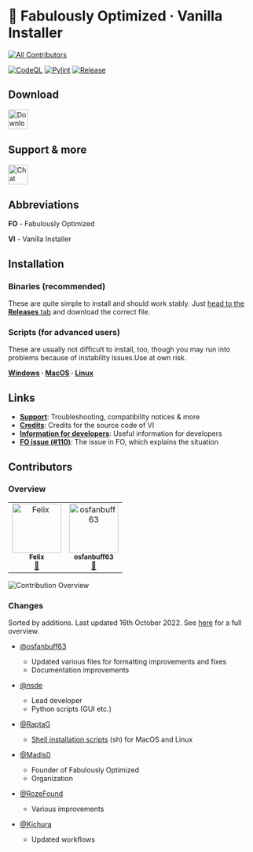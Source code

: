 # 🧰 Fabulously Optimized · Vanilla Installer
<!-- ALL-CONTRIBUTORS-BADGE:START - Do not remove or modify this section -->
[![All Contributors](https://img.shields.io/badge/all_contributors-1-orange.svg?style=flat-square)](#contributors-)
<!-- ALL-CONTRIBUTORS-BADGE:END -->

[![CodeQL](https://github.com/Fabulously-Optimized/vanilla-installer/actions/workflows/codeql.yml/badge.svg)](https://github.com/Fabulously-Optimized/vanilla-installer/actions/workflows/codeql.yml)
[![Pylint](https://github.com/Fabulously-Optimized/vanilla-installer/actions/workflows/pylint.yml/badge.svg)](https://github.com/Fabulously-Optimized/vanilla-installer/actions/workflows/pylint.yml)
[![Release](https://github.com/Fabulously-Optimized/vanilla-installer/actions/workflows/release.yml/badge.svg)](https://github.com/Fabulously-Optimized/vanilla-installer/actions/workflows/release.yml)

## Download

<a href="https://github.com/Fabulously-Optimized/vanilla-installer/releases/latest"><img alt="Download on GitHub" height="40" src="https://cdn.jsdelivr.net/npm/@intergrav/devins-badges@2/assets/compact/available/github_vector.svg"></a>

## Support & more

<a href="https://discord.gg/yxaXtaQqdB"><img alt="Chat with us on Discord!" height="40" src="https://cdn.jsdelivr.net/npm/@intergrav/devins-badges@2/assets/compact/social/discord-plural_vector.svg"></a>

## Abbreviations

**FO** - Fabulously Optimized

**VI** - Vanilla Installer

## Installation
### Binaries (recommended)

These are quite simple to install and should work stably.
Just [head to the **Releases** tab](https://github.com/Fabulously-Optimized/vanilla-installer/releases/latest) and download the correct file.

### Scripts (for advanced users)

These are usually not difficult to install, too, though you may run into problems because of instability issues.Use at own risk.

**[Windows](install/windows.bat) · [MacOS](install/macos.sh) · [Linux](install/linux.sh)**


## Links

- **[Support](docs/support.md)**: Troubleshooting, compatibility notices & more
- **[Credits](docs/credits.md)**: Credits for the source code of VI
- **[Information for developers](docs/for-devs.md)**: Useful information for developers
- **[FO issue (#110)](https://github.com/Fabulously-Optimized/fabulously-optimized/issues/110)**: The issue in FO, which explains the situation

## Contributors

### Overview
<!-- ALL-CONTRIBUTORS-LIST:START - Do not remove or modify this section -->
<!-- prettier-ignore-start -->
<!-- markdownlint-disable -->
<table>
  <tbody>
    <tr>
      <td align="center"><a href="https://onlix.me"><img src="https://avatars.githubusercontent.com/u/67185896?v=4?s=100" width="100px;" alt="Felix"/><br /><sub><b>Felix</b></sub></a><br /><a href="#maintenance-nsde" title="Maintenance">🚧</a></td>
      <td align="center"><a href="https://osfanbuff63.tech"><img src="https://avatars.githubusercontent.com/u/91388253?v=4?s=100" width="100px;" alt="osfanbuff63"/><br /><sub><b>osfanbuff63</b></sub></a><br /><a href="#maintenance-osfanbuff63" title="Maintenance">🚧</a></td>
    </tr>
  </tbody>
</table>

<!-- markdownlint-restore -->
<!-- prettier-ignore-end -->

<!-- ALL-CONTRIBUTORS-LIST:END -->

![Contribution Overview](https://orbit.onlix.me/contribview/Fabulously-Optimized/vanilla-installer?3)

### Changes

Sorted by additions.
Last updated 16th October 2022.
See [here](https://github.com/Fabulously-Optimized/vanilla-installer/graphs/contributors?type=a) for a full overview.

- [@osfanbuff63](https://github.com/osfanbuff63)
  - Updated various files for formatting improvements and fixes
  - Documentation improvements

- [@nsde](https://github.com/nsde)
  - Lead developer
  - Python scripts (GUI etc.)

- [@RaptaG](https://github.com/RaptaG)
  - [Shell installation scripts](install/) (sh) for MacOS and Linux

- [@Madis0](https://github.com/Madis0)
  - Founder of Fabulously Optimized
  - Organization

- [@RozeFound](https://github.com/RozeFound)
  - Various improvements

- [@Kichura](https://github.com/Kichura)
  - Updated workflows
